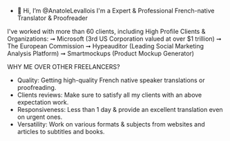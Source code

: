 - 👋 Hi, I’m @AnatoleLevallois
I'm a Expert & Professional French-native Translator & Proofreader

I've worked with more than 60 clients, including High Profile Clients & Organizations:
➞ Microsoft (3rd US Corporation valued at over $1 trillion)
➞ The European Commission
➞ Hypeauditor (Leading Social Marketing Analysis Platform)
➞ Smartmockups (Product Mockup Generator)

WHY ME OVER OTHER FREELANCERS?

- Quality: Getting high-quality French native speaker translations or proofreading.
- Clients reviews: Make sure to satisfy all my clients with an above expectation work.
- Responsiveness: Less than 1 day & provide an excellent translation even on urgent ones.
- Versatility: Work on various formats & subjects from websites and articles to subtitles and books.
